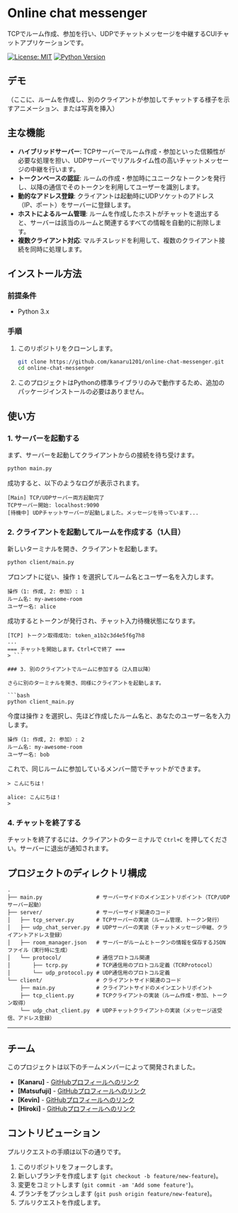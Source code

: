 # Online chat messenger

TCPでルーム作成、参加を行い、UDPでチャットメッセージを中継するCUIチャットアプリケーションです。

[![License: MIT](https://img.shields.io/badge/License-MIT-yellow.svg)](https://opensource.org/licenses/MIT)
[![Python Version](https://img.shields.io/badge/python-3.x-blue.svg)](https://www.python.org/)

## デモ

（ここに、ルームを作成し、別のクライアントが参加してチャットする様子を示すアニメーション、または写真を挿入）




## 主な機能

*   **ハイブリッドサーバー**: TCPサーバーでルーム作成・参加といった信頼性が必要な処理を担い、UDPサーバーでリアルタイム性の高いチャットメッセージの中継を行います。
*   **トークンベースの認証**: ルームの作成・参加時にユニークなトークンを発行し、以降の通信でそのトークンを利用してユーザーを識別します。
*   **動的なアドレス登録**: クライアントは起動時にUDPソケットのアドレス（IP、ポート）をサーバーに登録します。
*   **ホストによるルーム管理**: ルームを作成したホストがチャットを退出すると、サーバーは該当のルームと関連するすべての情報を自動的に削除します。
*   **複数クライアント対応**: マルチスレッドを利用して、複数のクライアント接続を同時に処理します。
 
## インストール方法

### 前提条件
*   Python 3.x

### 手順
1.  このリポジトリをクローンします。
    ```bash
    git clone https://github.com/kanaru1201/online-chat-messenger.git
    cd online-chat-messenger
    ```
2.  このプロジェクトはPythonの標準ライブラリのみで動作するため、追加のパッケージインストールの必要はありません。

## 使い方

### 1. サーバーを起動する

まず、サーバーを起動してクライアントからの接続を待ち受けます。

```bash
python main.py
```

成功すると、以下のようなログが表示されます。
```
[Main] TCP/UDPサーバー両方起動完了
TCPサーバー開始: localhost:9090
[待機中] UDPチャットサーバーが起動しました。メッセージを待っています...
```

### 2. クライアントを起動してルームを作成する（1人目）

新しいターミナルを開き、クライアントを起動します。

```bash
python client/main.py
```

プロンプトに従い、操作 `1` を選択してルーム名とユーザー名を入力します。

```
操作（1: 作成, 2: 参加）: 1
ルーム名: my-awesome-room
ユーザー名: alice
```

成功するとトークンが発行され、チャット入力待機状態になります。

```
[TCP] トークン取得成功: token_a1b2c3d4e5f6g7h8
...
=== チャットを開始します。Ctrl+Cで終了 ===
> ```

### 3. 別のクライアントでルームに参加する（2人目以降）

さらに別のターミナルを開き、同様にクライアントを起動します。

```bash
python client_main.py
```

今度は操作 `2` を選択し、先ほど作成したルーム名と、あなたのユーザー名を入力します。

```
操作（1: 作成, 2: 参加）: 2
ルーム名: my-awesome-room
ユーザー名: bob
```

これで、同じルームに参加しているメンバー間でチャットができます。

```
> こんにちは！

alice: こんにちは！
> 
```

### 4. チャットを終了する

チャットを終了するには、クライアントのターミナルで `Ctrl+C` を押してください。サーバーに退出が通知されます。

## プロジェクトのディレクトリ構成

```
.
├── main.py                 # サーバーサイドのメインエントリポイント（TCP/UDPサーバー起動）
├── server/                 # サーバーサイド関連のコード
│   ├── tcp_server.py       # TCPサーバーの実装（ルーム管理、トークン発行）
│   ├── udp_chat_server.py  # UDPサーバーの実装（チャットメッセージ中継、クライアントアドレス登録）
│   ├── room_manager.json   # サーバーがルームとトークンの情報を保存するJSONファイル（実行時に生成）
│   └── protocol/           # 通信プロトコル関連
│       ├── tcrp.py         # TCP通信用のプロトコル定義（TCRProtocol）
│       └── udp_protocol.py # UDP通信用のプロトコル定義
└── client/                 # クライアントサイド関連のコード
    ├── main.py             # クライアントサイドのメインエントリポイント
    ├── tcp_client.py       # TCPクライアントの実装（ルーム作成・参加、トークン取得）
    └── udp_chat_client.py  # UDPチャットクライアントの実装（メッセージ送受信、アドレス登録）
```


---


## チーム

このプロジェクトは以下のチームメンバーによって開発されました。

*   **[Kanaru]** - [GitHubプロフィールへのリンク](https://github.com/kanaru1201)
*   **[Matsufuji]** - [GitHubプロフィールへのリンク](https://github.com/matsufuji06)
*   **[Kevin]** - [GitHubプロフィールへのリンク](https://github.com/KevinRyouInoue)
*   **[Hiroki]** - [GitHubプロフィールへのリンク](https://github.com/hiroki-jandararin)

## コントリビューション

プルリクエストの手順は以下の通りです。
1.  このリポジトリをフォークします。
2.  新しいブランチを作成します (`git checkout -b feature/new-feature`)。
3.  変更をコミットします (`git commit -am 'Add some feature'`)。
4.  ブランチをプッシュします (`git push origin feature/new-feature`)。
5.  プルリクエストを作成します。








